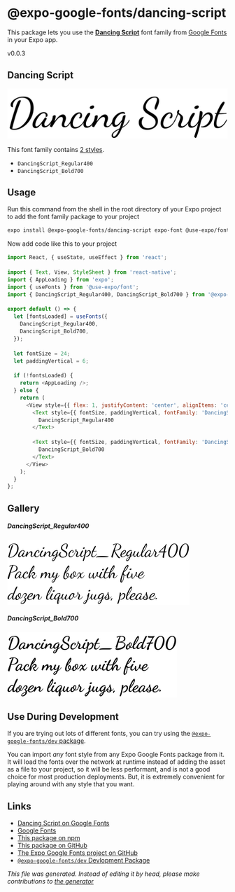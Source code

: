 # @expo-google-fonts/dancing-script

This package lets you use the [**Dancing Script**](https://fonts.google.com/specimen/Dancing+Script) font family from [Google Fonts](https://fonts.google.com/) in your Expo app.

v0.0.3

## Dancing Script

![Dancing Script](./font-family.png)

This font family contains [2 styles](#gallery).

- `DancingScript_Regular400`
- `DancingScript_Bold700`

## Usage

Run this command from the shell in the root directory of your Expo project to add the font family package to your project
```sh
expo install @expo-google-fonts/dancing-script expo-font @use-expo/font
```

Now add code like this to your project
```js
import React, { useState, useEffect } from 'react';

import { Text, View, StyleSheet } from 'react-native';
import { AppLoading } from 'expo';
import { useFonts } from '@use-expo/font';
import { DancingScript_Regular400, DancingScript_Bold700 } from '@expo-google-fonts/dancing-script';

export default () => {
  let [fontsLoaded] = useFonts({
    DancingScript_Regular400,
    DancingScript_Bold700,
  });

  let fontSize = 24;
  let paddingVertical = 6;

  if (!fontsLoaded) {
    return <AppLoading />;
  } else {
    return (
      <View style={{ flex: 1, justifyContent: 'center', alignItems: 'center' }}>
        <Text style={{ fontSize, paddingVertical, fontFamily: 'DancingScript_Regular400' }}>
          DancingScript_Regular400
        </Text>

        <Text style={{ fontSize, paddingVertical, fontFamily: 'DancingScript_Bold700' }}>
          DancingScript_Bold700
        </Text>
      </View>
    );
  }
};

```

## Gallery

##### DancingScript_Regular400
![DancingScript_Regular400](./40f021e25f9f4e2b67f5072ac941218596581a1621931f44173cbf5245b91fd3.ttf.png)

##### DancingScript_Bold700
![DancingScript_Bold700](./4a2aa446dc86aad49ec46eb66fb313889bded9ef23f286664bba90a2eb156f87.ttf.png)


## Use During Development

If you are trying out lots of different fonts, you can try using the [`@expo-google-fonts/dev` package](https://www.npmjs.com/package/@expo-google-fonts/dev).

You can import *any* font style from any Expo Google Fonts package from it. It will load the fonts
over the network at runtime instead of adding the asset as a file to your project, so it will be 
less performant, and is not a good choice for most production deployments. But, it is extremely convenient
for playing around with any style that you want.

## Links

- [Dancing Script on Google Fonts](https://fonts.google.com/specimen/Dancing+Script)
- [Google Fonts](https://fonts.google.com/)
- [This package on npm](https://www.npmjs.com/package/@expo-google-fonts/dancing-script)
- [This package on GitHub](https://github.com/expo/google-fonts/tree/master/font-packages/dancing-script)
- [The Expo Google Fonts project on GitHub](https://github.com/expo/google-fonts)
- [`@expo-google-fonts/dev` Devlopment Package](https://github.com/expo/google-fonts/tree/master/font-packages/dev)


*This file was generated. Instead of editing it by head, please make contributions to [the generator](https://github.com/expo/google-fonts/tree/master/packages/generator)*

